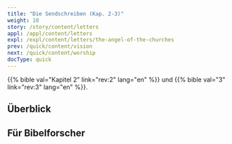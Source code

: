 ```yaml
---
title: "Die Sendschreiben (Kap. 2-3)"
weight: 10
story: /story/content/letters
appl: /appl/content/letters
expl: /expl/content/letters/the-angel-of-the-churches
prev: /quick/content/vision
next: /quick/content/worship
docType: quick
---
```


{{% bible val="Kapitel 2" link="rev:2" lang="en" %}} und {{% bible val="3" link="rev:3" lang="en" %}}.


## Überblick


## Für Bibelforscher